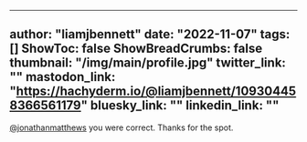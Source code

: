 
---
author: "liamjbennett"
date: "2022-11-07"
tags: []
ShowToc: false
ShowBreadCrumbs: false
thumbnail: "/img/main/profile.jpg"
twitter_link: ""
mastodon_link: "https://hachyderm.io/@liamjbennett/109304458366561179"
bluesky_link: ""
linkedin_link: ""
---

[@jonathanmatthews](https://fosstodon.org/@jonathanmatthews) you were correct.
Thanks for the spot.


        